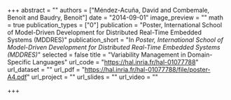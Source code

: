 +++
abstract = ""
authors = ["Méndez-Acuña, David and Combemale, Benoit and Baudry, Benoit"]
date = "2014-09-01"
image_preview = ""
math = true
publication_types = ["0"]
publication = "Poster, International School of Model-Driven Development for Distributed Real-Time Embedded Systems (MDDRES)"
publication_short = "In *Poster, International School of Model-Driven Development for Distributed Real-Time Embedded Systems (MDDRES)*"
selected = false
title = "Variability Management in Domain-Specific Languages"
url_code = "https://hal.inria.fr/hal-01077788"
url_dataset = ""
url_pdf = "https://hal.inria.fr/hal-01077788/file/poster-A4.pdf"
url_project = ""
url_slides = ""
url_video = ""

+++
